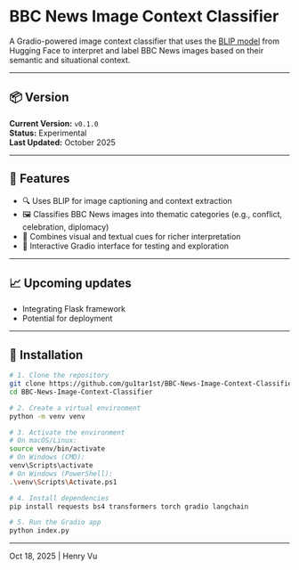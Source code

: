 # BBC News Image Context Classifier

A Gradio-powered image context classifier that uses the [BLIP model](https://huggingface.co/Salesforce/blip-image-captioning-base) from Hugging Face to interpret and label BBC News images based on their semantic and situational context.

---

## 📦 Version

**Current Version:** `v0.1.0`  
**Status:** Experimental  
**Last Updated:** October 2025

---

## 🚀 Features

- 🔍 Uses BLIP for image captioning and context extraction
- 🖼️ Classifies BBC News images into thematic categories (e.g., conflict, celebration, diplomacy)
- 🧠 Combines visual and textual cues for richer interpretation
- 🧪 Interactive Gradio interface for testing and exploration

---

## 📈 Upcoming updates
- Integrating Flask framework
- Potential for deployment

---

## 🔧 Installation

```bash
# 1. Clone the repository
git clone https://github.com/gu1tar1st/BBC-News-Image-Context-Classifier.git
cd BBC-News-Image-Context-Classifier

# 2. Create a virtual environment
python -m venv venv

# 3. Activate the environment
# On macOS/Linux:
source venv/bin/activate
# On Windows (CMD):
venv\Scripts\activate
# On Windows (PowerShell):
.\venv\Scripts\Activate.ps1

# 4. Install dependencies
pip install requests bs4 transformers torch gradio langchain

# 5. Run the Gradio app
python index.py
```

---
Oct 18, 2025 | Henry Vu
